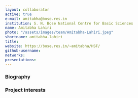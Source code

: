 ```yaml
---
layout: collaborator
active: true
e-mail: amitabha@bose.res.in
institution: S. N. Bose National Centre for Basic Sciences
name: Amitabha Lahiri
photo: "/assets/images/team/Amitabha-Lahiri.jpeg"
shortname: amitabha-lahiri
title: 
website: https://bose.res.in/~amitabha/HSF/
github-username: 
networks:
presentations:
---
```


### Biography

### Project interests



